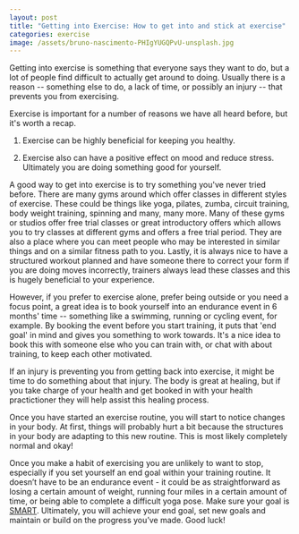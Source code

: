 ```yaml
---
layout: post
title: "Getting into Exercise: How to get into and stick at exercise"
categories: exercise
image: /assets/bruno-nascimento-PHIgYUGQPvU-unsplash.jpg
---
```


Getting into exercise is something that everyone says they want to do, but a lot of people find difficult to actually get around to doing. Usually there is a reason -- something else to do, a lack of time, or possibly an injury -- that prevents you from exercising.

Exercise is important for a number of reasons we have all heard before, but it's worth a recap.

1.  Exercise can be highly beneficial for keeping you healthy.

2.  Exercise also can have a positive effect on mood and reduce stress. Ultimately you are doing something good for yourself.

A good way to get into exercise is to try something you've never tried before. There are many gyms around which offer classes in different styles of exercise. These could be things like yoga, pilates, zumba, circuit training, body weight training, spinning and many, many more. Many of these gyms or studios offer free trial classes or great introductory offers which allows you to try classes at different gyms and offers a free trial period. They are also a place where you can meet people who may be interested in similar things and on a similar fitness path to you. Lastly, it is always nice to have a structured workout planned and have someone there to correct your form if you are doing moves incorrectly, trainers always lead these classes and this is hugely beneficial to your experience.

However, if you prefer to exercise alone, prefer being outside or you need a focus point, a great idea is to book yourself into an endurance event in 6 months' time -- something like a swimming, running or cycling event, for example. By booking the event before you start training, it puts that 'end goal' in mind and gives you something to work towards. It's a nice idea to book this with someone else who you can train with, or chat with about training, to keep each other motivated.

If an injury is preventing you from getting back into exercise, it might be time to do something about that injury. The body is great at healing, but if you take charge of your health and get booked in with your health practictioner they will help assist this healing process.

Once you have started an exercise routine, you will start to notice changes in your body. At first, things will probably hurt a bit because the structures in your body are adapting to this new routine. This is most likely completely normal and okay!

Once you make a habit of exercising you are unlikely to want to stop, especially if you set yourself an end goal within your training routine. It doesn’t have to be an endurance event - it could be as straightforward as losing a certain amount of weight, running four miles in a certain amount of time, or being able to complete a difficult yoga pose. Make sure your goal is [SMART](https://www.smartsheet.com/blog/essential-guide-writing-smart-goals). Ultimately, you will achieve your end goal, set new goals and maintain or build on the progress you’ve made. Good luck!
